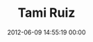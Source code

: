 ---
title: "Tami Ruiz"
date: 2012-06-09 14:55:19 00:00
permalink: /tamz
twitter: ""
likes: [54]
id: 905
gravatar: "http://www.gravatar.com/avatar/eabfacb99067dd7e154783427e13500c"
---